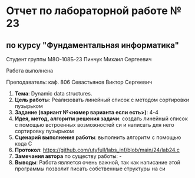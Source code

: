 # Отчет по лабораторной работе № 23
## по курсу "Фундаментальная информатика"

Студент группы М8О-108Б-23 Пинчук Михаил Сергеевич

Работа выполнена 

Преподаватель: каф. 806 Севастьянов Виктор Сергеевич

1. **Тема**: Dynamic data structures.
2. **Цель работы**: Реализовать линейный список с методом сортировки пузырьком
3. **Задание (вариант №<номер варианта если есть>)**: 4-4
4. **Идея, метод, алгоритм решения задачи**: создать линейный список с помощью встроенных возможностей си и написать для него сортировку пузырьком
5. **Сценарий выполнения работы**: выполнить алгоритм с помощью кода С
6. **Протокол**: https://github.com/utyfull/labs_inf/blob/main/24/lab24.c
7. **Замечания автора** по существу работы: -
8. **Выводы**: Работа является очень важной, так как написание этой программы позволит писать собственные структуры на си
